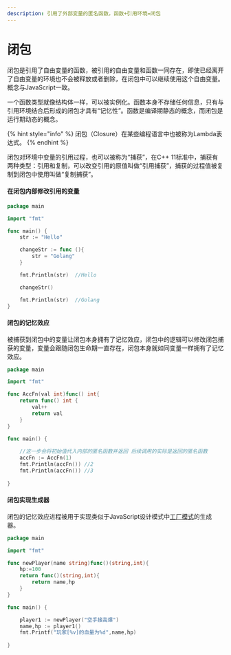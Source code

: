 ```yaml
---
description: 引用了外部变量的匿名函数，函数+引用环境=闭包
---
```


# 闭包

闭包是引用了自由变量的函数，被引用的自由变量和函数一同存在，即使已经离开了自由变量的环境也不会被释放或者删除，在闭包中可以继续使用这个自由变量。概念与JavaScript一致。

一个函数类型就像结构体一样，可以被实例化。函数本身不存储任何信息，只有与引用环境结合后形成的闭包才具有“记忆性”。函数是编译期静态的概念，而闭包是运行期动态的概念。

{% hint style="info" %}
闭包（Closure）在某些编程语言中也被称为Lambda表达式。
{% endhint %}

闭包对环境中变量的引用过程，也可以被称为“捕获”，在C++ 11标准中，捕获有两种类型：引用和复制，可以改变引用的原值叫做“引用捕获”，捕获的过程值被复制到闭包中使用叫做“复制捕获”。

#### 在闭包内部修改引用的变量

```go
package main

import "fmt"

func main() {
	str := "Hello"

	changeStr := func (){
		str = "Golang"
	}

	fmt.Println(str)  //Hello

	changeStr()

	fmt.Println(str)  //Golang
}

```

#### 闭包的记忆效应

被捕获到闭包中的变量让闭包本身拥有了记忆效应，闭包中的逻辑可以修改闭包捕获的变量，变量会跟随闭包生命期一直存在，闭包本身就如同变量一样拥有了记忆效应。

```go
package main

import "fmt"

func AccFn(val int)func() int{
	return func() int {
		val++
		return val
	}
}

func main() {
	
	//这一步会将初始值代入内部的匿名函数并返回 后续调用的实际是返回的匿名函数
	accFn := AccFn(1)
	fmt.Println(accFn()) //2
	fmt.Println(accFn()) //3
	
}

```

#### 闭包实现生成器

闭包的记忆效应进程被用于实现类似于JavaScript设计模式中[工厂模式](../../../qian-duan-kai-fa/qian-liao-she-ji-mo-shi.md#gong-chang-mo-shi)的生成器。

```go
package main

import "fmt"

func newPlayer(name string)func()(string,int){
	hp:=100
	return func()(string,int){
		return name,hp
	}
}

func main() {

	player1 := newPlayer("空手接高爆")
	name,hp := player1()
	fmt.Printf("玩家[%v]的血量为%d",name,hp)
	
}

```

